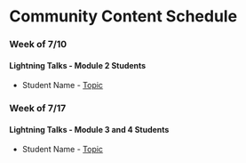# Community Content Schedule

### **Week of 7/10**

#### Lightning Talks - Module 2 Students

* Student Name - [Topic](http://gist.github.com/username/link-to-my-outline-gist)

### **Week of 7/17**

#### Lightning Talks - Module 3 and 4 Students

* Student Name - [Topic](http://gist.github.com/username/link-to-my-outline-gist)
